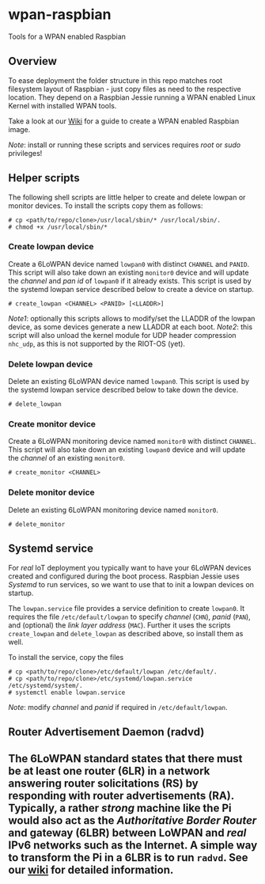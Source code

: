 # wpan-raspbian
Tools for a WPAN enabled Raspbian

## Overview

To ease deployment the folder structure in this repo matches root filesystem
layout of Raspbian - just copy files as need to the respective location. They
depend on a Raspbian Jessie running a WPAN enabled Linux Kernel with installed
WPAN tools.

Take a look at our [Wiki] for a guide to create a WPAN enabled Raspbian image.

_Note_: install or running these scripts and services requires _root_ or _sudo_
privileges!

## Helper scripts

The following shell scripts are little helper to create and delete lowpan or
monitor devices. To install the scripts copy them as follows:

```
# cp <path/to/repo/clone>/usr/local/sbin/* /usr/local/sbin/.
# chmod +x /usr/local/sbin/*
```

### Create lowpan device

Create a 6LoWPAN device named `lowpan0` with distinct `CHANNEL` and `PANID`.
This script will also take down an existing `monitor0` device and will update
the _channel_ and _pan id_ of `lowpan0` if it already exists. This script is
used by the systemd lowpan service described below to create a device on startup.
```
# create_lowpan <CHANNEL> <PANID> [<LLADDR>]
```
_Note1_: optionally this scripts allows to modify/set the LLADDR of the lowpan
device, as some devices generate a new LLADDR at each boot.
_Note2_: this script will also unload the kernel module for UDP header
compression `nhc_udp`, as this is not supported by the RIOT-OS (yet).

### Delete lowpan device

Delete an existing 6LoWPAN device named `lowpan0`. This script is used
by the systemd lowpan service described below to take down the device.
```
# delete_lowpan
```

### Create monitor device

Create a 6LoWPAN monitoring device named `monitor0` with distinct `CHANNEL`.
This script will also take down an existing `lowpan0` device and will update
the _channel_ of an existing `monitor0`.
```
# create_monitor <CHANNEL>
```

### Delete monitor device

Delete an existing 6LoWPAN monitoring device named `monitor0`.
```
# delete_monitor
```

## Systemd service

For _real_ IoT deployment you typically want to have your 6LoWPAN devices
created and configured during the boot process. Raspbian Jessie uses _Systemd_
to run services, so we want to use that to init a lowpan devices on startup.

The `lowpan.service` file provides a service definition to create `lowpan0`. It
requires the file `/etc/default/lowpan` to specify _channel_ (`CHN`), _panid_
(`PAN`), and (optional) the _link layer address_ (`MAC`). Further it uses the
scripts `create_lowpan` and `delete_lowpan` as described above, so install them
as well.

To install the service, copy the files
```
# cp <path/to/repo/clone>/etc/default/lowpan /etc/default/.
# cp <path/to/repo/clone>/etc/systemd/lowpan.service /etc/systemd/system/.
# systemctl enable lowpan.service
```
_Note_: modify _channel_ and _panid_ if required in `/etc/default/lowpan`.

## Router Advertisement Daemon (radvd)

The 6LoWPAN standard states that there must be at least one router (6LR) in a
network answering router solicitations (RS) by responding with router
advertisements (RA). Typically, a rather _strong_ machine like the Pi would also
act as the _Authoritative Border Router_  and gateway (6LBR) between LoWPAN and
_real_ IPv6 networks such as the Internet. A simple way to transform the Pi
in a 6LBR is to run `radvd`. See our [wiki](https://github.com/RIOT-Makers/wpan-raspbian/wiki/Setup-native-6LoWPAN-router-using-Raspbian)
for detailed information.
----

[Wiki]: https://github.com/RIOT-Makers/wpan-raspbian/wiki/Create-a-generic-Raspbian-image-with-6LoWPAN-support
